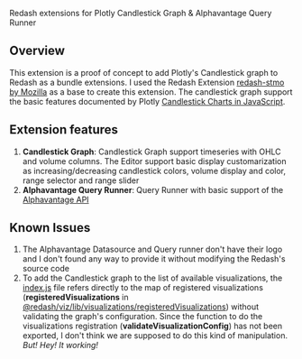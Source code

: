 Redash extensions for Plotly Candlestick Graph & Alphavantage Query Runner

## Overview

This extension is a proof of concept to add Plotly's Candlestick graph to Redash as a bundle extensions. I used the Redash Extension [redash-stmo by Mozilla](https://github.com/mozilla/redash-stmo) as a base to create this extension. The candlestick graph support the basic features documented by Plotly [Candlestick Charts in JavaScript](https://plotly.com/javascript/candlestick-charts/).

## Extension features

1. **Candlestick Graph**: Candlestick Graph support timeseries with OHLC and volume columns. The Editor support basic display customarization as increasing/decreasing candlestick colors, volume display and color, range selector and range slider
1. **Alphavantage Query Runner**: Query Runner with basic support of the [Alphavantage API](https://www.alphavantage.co/)

## Known Issues

1. The Alphavantage Datasource and Query runner don't have their logo and I don't found any way to provide it without modifying the Redash's source code
1. To add the Candlestick graph to the list of available visualizations, the [index.js](/src/redash_candlestick/candlestick/bundle/index.jsx) file refers directly to the map of registered visualizations (**registeredVisualizations** in [@redash/viz/lib/visualizations/registeredVisualizations](https://github.com/getredash/redash/blob/master/viz-lib/src/visualizations/registeredVisualizations.ts)) without validating the graph's configuration. Since the function to do the visualizations registration (**validateVisualizationConfig**) has not been exported, I don't think we are supposed to do this kind of manipulation. _But! Hey! It working!_